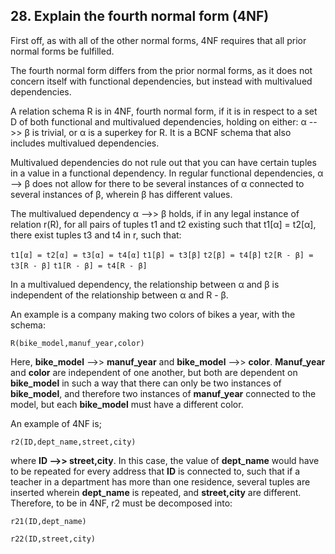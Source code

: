 ## 28. Explain the fourth normal form (4NF)

First off, as with all of the other normal forms, 4NF requires that all prior normal forms be fulfilled.

The fourth normal form differs from the prior normal forms, as it does not concern itself with functional dependencies, but instead with multivalued dependencies. 

A relation schema R is in 4NF, fourth normal form, if it is in respect to a set D of both functional and multivalued dependencies, holding on either:  α -->> β is trivial, or α is a superkey for R. It is a BCNF schema that also includes multivalued dependencies. 

Multivalued dependencies do not rule out that you can have certain tuples in a value in a functional dependency. In regular functional dependencies, α --> β does not allow for there to be several instances of α connected to several instances of β, wherein β has different values.

The multivalued dependency α -->> β holds, if in any legal instance of relation r(R), for all pairs of tuples t1 and t2 existing such that t1[α] = t2[α], there exist tuples t3 and t4 in r, such that:

`t1[α] = t2[α] = t3[α] = t4[α]`
`t1[β] = t3[β]`
`t2[β] = t4[β]`
`t2[R - β] = t3[R - β]`
`t1[R - β] = t4[R - β]`

In a multivalued dependency, the relationship between α and β is independent of the relationship between α and R - β. 

An example is a company making two colors of bikes a year, with the schema:

 `R(bike_model,manuf_year,color)`

 Here, **bike_model** -->> **manuf_year** and **bike_model** -->> **color**. **Manuf_year** and **color** are independent of one another, but both are dependent on **bike_model** in such a way that there can only be two instances of **bike_model**, and therefore two instances of **manuf_year** connected to the model, but each **bike_model** must have a different color.

An example of 4NF is; 

`r2(ID,dept_name,street,city)` 

where **ID -->> street,city**. In this case, the value of **dept_name** would have to be repeated for every address that **ID** is connected to, such that if a teacher in a department has more than one residence, several tuples are inserted wherein **dept_name** is repeated, and **street,city** are different. Therefore, to be in 4NF, r2 must be decomposed into: 

`r21(ID,dept_name)` 

`r22(ID,street,city)`
